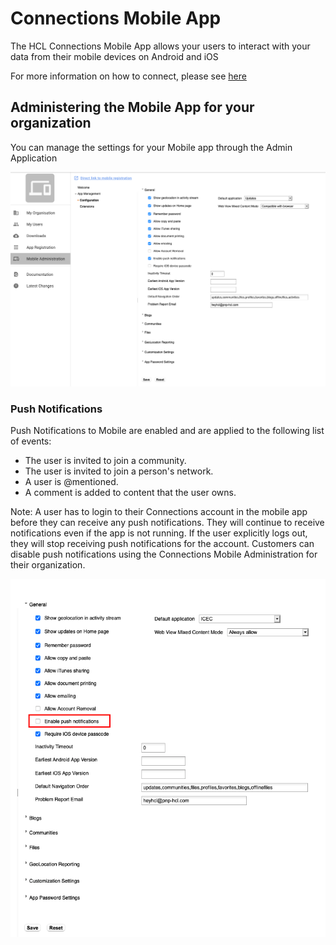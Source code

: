 # Connections Mobile App

The HCL Connections Mobile App allows your users to interact with your data from their mobile devices on Android and iOS

For more information on how to connect, please see [here](https://docs.collab.cloud/users/connections-mobile-app/)

## Administering the Mobile App for your organization

You can manage the settings for your Mobile app through the Admin Application

![ThreeThirds Admin App](/assets/images/admin/admin_app_mobile_admin.png)

### Push Notifications

Push Notifications to Mobile are enabled and are applied to the following list of events:

- The user is invited to join a community.
- The user is invited to join a person's network.
- A user is @mentioned.
- A comment is added to content that the user owns.

Note: A user has to login to their Connections account in the mobile app before they can receive any push notifications. They will continue to receive notifications even if the app is not running. If the user explicitly logs out, they will stop receiving push notifications for the account.
Customers can disable push notifications using the Connections Mobile Administration for their organization.

![Disable Push Notifications](/assets/images/admin/mobile_admin_push_disable.png)